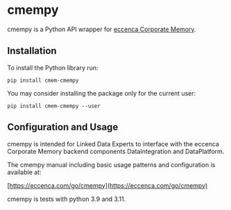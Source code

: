 # cmempy

cmempy is a Python API wrapper for [eccenca Corporate Memory](https://documentation.eccenca.com/).

## Installation

To install the Python library run:

    pip install cmem-cmempy

You may consider installing the package only for the current user:

    pip install cmem-cmempy --user

## Configuration and Usage

cmempy is intended for Linked Data Experts to interface with the eccenca Corporate Memory backend components DataIntegration and DataPlatform.

The cmempy manual including basic usage patterns and configuration is available at:

[https://eccenca.com/go/cmempy](https://eccenca.com/go/cmempy)

cmempy is tests with python 3.9 and 3.11.

